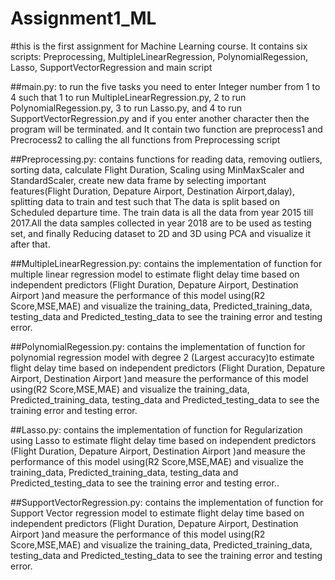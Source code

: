 # Assignment1_ML
#this is the first assignment for Machine Learning course. It contains six scripts: Preprocessing, MultipleLinearRegression, PolynomialRegession, Lasso, SupportVectorRegression and main script

##main.py: to run the five tasks you need to enter Integer number from 1 to 4 such that 1 to run MultipleLinearRegression.py, 2 to run PolynomialRegession.py, 3 to run Lasso.py, and 4 to run SupportVectorRegression.py and if you enter another character then the program will be terminated. and It contain two function are preprocess1 and Precrocess2 to calling the all functions from Preprocessing script

##Preprocessing.py: contains functions for reading data, removing outliers, sorting data, calculate Flight Duration, Scaling using MinMaxScaler and StandardScaler, create new data frame by selecting important features(Flight Duration, Depature Airport, Destination Airport,dalay), splitting data to train and test such that The data is split based on Scheduled departure time. The train data is all the data from year 2015 till 2017.All the data samples collected in year 2018 are to be used as testing set, and finally Reducing dataset to 2D and 3D using PCA and visualize it after that.

##MultipleLinearRegression.py: contains the implementation of function for multiple linear regression model to estimate flight delay time based on independent predictors (Flight Duration, Depature Airport, Destination Airport )and measure the performance of this model using(R2 Score,MSE,MAE) and visualize the training_data, Predicted_training_data, testing_data and Predicted_testing_data to see the training error and testing error.

##PolynomialRegession.py: contains the implementation of function for polynomial regression model with degree 2 (Largest accuracy)to estimate flight delay time based on independent predictors (Flight Duration, Depature Airport, Destination Airport )and measure the performance of this model using(R2 Score,MSE,MAE) and visualize the training_data, Predicted_training_data, testing_data and Predicted_testing_data to see the training error and testing error.

##Lasso.py: contains the implementation of function for Regularization using Lasso to estimate flight delay time based on independent predictors (Flight Duration, Depature Airport, Destination Airport )and measure the performance of this model using(R2 Score,MSE,MAE) and visualize the training_data, Predicted_training_data, testing_data and Predicted_testing_data to see the training error and testing error..

##SupportVectorRegression.py: contains the implementation of function for Support Vector regression model to estimate flight delay time based on independent predictors (Flight Duration, Depature Airport, Destination Airport )and measure the performance of this model using(R2 Score,MSE,MAE) and visualize the training_data, Predicted_training_data, testing_data and Predicted_testing_data to see the training error and testing error.
